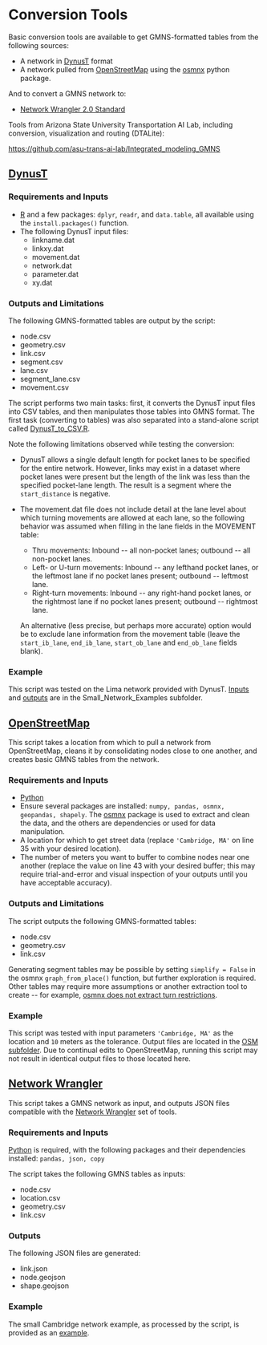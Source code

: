 # Conversion Tools
Basic conversion tools are available to get GMNS-formatted tables from the following sources:
- A network in [DynusT](https://www.dynust.com) format
- A network pulled from [OpenStreetMap](https://www.openstreetmap.org) using the [osmnx](https://github.com/gboeing/osmnx) python package. 

And to convert a GMNS network to:
- [Network Wrangler 2.0 Standard](https://github.com/wsp-sag/network_wrangler)

Tools from Arizona State University Transportation AI Lab, including conversion, visualization and routing (DTALite):

https://github.com/asu-trans-ai-lab/Integrated_modeling_GMNS 

## [DynusT](DynusT/DynusT_to_GMNS.R)    
### Requirements and Inputs  
- [R](https://www.r-project.org) and a few packages: `dplyr`, `readr`, and `data.table`, all available using the `install.packages()` function.
- The following DynusT input files:
	- linkname.dat
	- linkxy.dat
	- movement.dat
	- network.dat
	- parameter.dat
	- xy.dat
	
### Outputs and Limitations  
The following GMNS-formatted tables are output by the script:
- node.csv
- geometry.csv
- link.csv
- segment.csv
- lane.csv
- segment_lane.csv
- movement.csv
 
 The script performs two main tasks: first, it converts the DynusT input files into CSV tables, and then manipulates those tables into GMNS format. The first task (converting to tables) was also separated into a stand-alone script called [DynusT_to_CSV.R](DynusT/DynusT_to_CSV.R).
 
 Note the following limitations observed while testing the conversion:
 - DynusT allows a single default length for pocket lanes to be specified for the entire network. However, links may exist in a dataset where pocket lanes were present but the length of the link was less than the specified pocket-lane length. The result is a segment where the `start_distance` is negative.
 - The movement.dat file does not include detail at the lane level about which turning movements are allowed at each lane, so the following behavior was assumed when filling in the lane fields in the MOVEMENT table:
	- Thru movements: Inbound -- all non-pocket lanes; outbound -- all non-pocket lanes.
	- Left- or U-turn movements: Inbound -- any lefthand pocket lanes, or the leftmost lane if no pocket lanes present; outbound -- leftmost lane.
	- Right-turn movements: Inbound -- any right-hand pocket lanes, or the rightmost lane if no pocket lanes present; outbound -- rightmost lane. 

    An alternative (less precise, but perhaps more accurate) option would be to exclude lane information from the movement table (leave the `start_ib_lane`, `end_ib_lane`, `start_ob_lane` and `end_ob_lane` fields blank).
 
### Example  
This script was tested on the Lima network provided with DynusT. [Inputs](../Small_Network_Examples/Lima/DynusT) and [outputs](../Small_Network_Examples/Lima/GMNS) are in the Small_Network_Examples subfolder.


## [OpenStreetMap](OSM/osm_to_gmns.py)  

This script takes a location from which to pull a network from OpenStreetMap, cleans it by consolidating nodes close to one another, and creates basic GMNS tables from the network. 

### Requirements and Inputs  
- [Python](https://www.python.org/downloads/)
- Ensure several packages are installed: `numpy, pandas, osmnx, geopandas, shapely`. The [osmnx](https://github.com/gboeing/osmnx) package is used to extract and clean the data, and the others are dependencies or used for data manipulation.
- A location for which to get street data (replace `'Cambridge, MA'` on line 35 with your desired location).
- The number of meters you want to buffer to combine nodes near one another (replace the value on line 43 with your desired buffer; this may require trial-and-error and visual inspection of your outputs until you have acceptable accuracy).

### Outputs and Limitations  
The script outputs the following GMNS-formatted tables: 
- node.csv
- geometry.csv
- link.csv

Generating segment tables may be possible by setting `simplify = False` in the osmnx `graph_from_place()` function, but further exploration is required. Other tables may require more assumptions or another extraction tool to create -- for example, [osmnx does not extract turn restrictions](https://github.com/gboeing/osmnx/issues/22).

### Example  
This script was tested with input parameters `'Cambridge, MA'` as the location and `10` meters as the tolerance. Output files are located in the [OSM subfolder](OSM). Due to continual edits to OpenStreetMap, running this script may not result in identical output files to those located here.

## [Network Wrangler](Network_Wrangler/GMNS_to_NW.py)
This script takes a GMNS network as input, and outputs JSON files compatible with the [Network Wrangler](https://github.com/wsp-sag/network_wrangler) set of tools.
### Requirements and Inputs  
[Python](https://www.python.org/downloads/) is required, with the following packages and their dependencies installed: `pandas, json, copy`

The script takes the following GMNS tables as inputs:
- node.csv
- location.csv
- geometry.csv
- link.csv
### Outputs 
The following JSON files are generated:
- link.json
- node.geojson
- shape.geojson

### Example  
The small Cambridge network example, as processed by the script, is provided as an [example](Network_Wrangler/cambridge_example).
